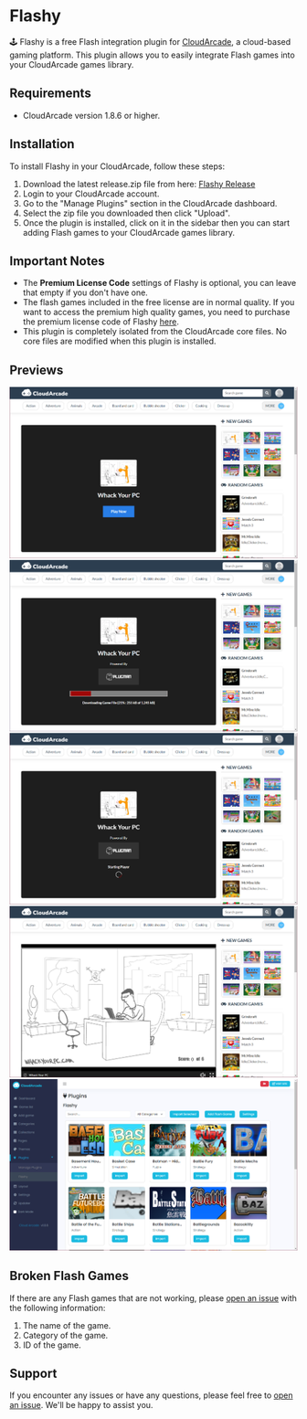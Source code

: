 # Flashy

🕹️ Flashy is a free Flash integration plugin for [CloudArcade](https://codecanyon.net/item/cloudarcade-html5-or-web-game-portal-cms/28567973), a cloud-based gaming platform. This plugin allows you to easily integrate Flash games into your CloudArcade games library.

## Requirements

- CloudArcade version 1.8.6 or higher.

## Installation

To install Flashy in your CloudArcade, follow these steps:

1. Download the latest release.zip file from here: [Flashy Release](https://github.com/plugmandev/flashy-plugin-cloudarcade/releases)
2. Login to your CloudArcade account.
3. Go to the "Manage Plugins" section in the CloudArcade dashboard.
4. Select the zip file you downloaded then click "Upload".
5. Once the plugin is installed, click on it in the sidebar then you can start adding Flash games to your CloudArcade games library.

## Important Notes

- The **Premium License Code** settings of Flashy is optional, you can leave that empty if you don't have one.
- The flash games included in the free license are in normal quality. If you want to access the premium high quality games, you need to purchase the premium license code of Flashy [here](https://www.buymeacoffee.com/plugman/e/237905).
- This plugin is completely isolated from the CloudArcade core files. No core files are modified when this plugin is installed.

## Previews

![Preview 1](previews/preview_1.png)
![Preview 2](previews/preview_2.png)
![Preview 3](previews/preview_3.png)
![Preview 4](previews/preview_4.png)
![Preview 5](previews/preview_5.png)

## Broken Flash Games

If there are any Flash games that are not working, please [open an issue](https://github.com/plugmandev/flashy-plugin-cloudarcade/issues) with the following information:

1. The name of the game.
2. Category of the game.
3. ID of the game.

## Support

If you encounter any issues or have any questions, please feel free to [open an issue](https://github.com/plugmandev/flashy-plugin-cloudarcade/issues). We'll be happy to assist you.